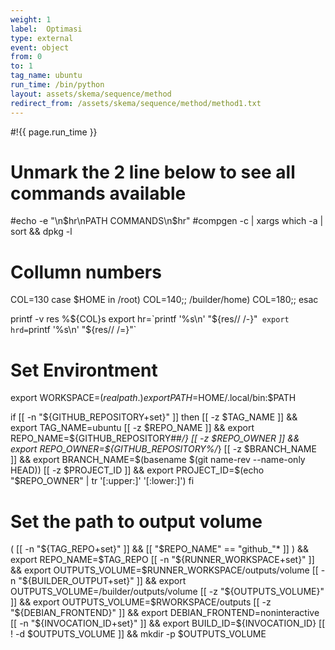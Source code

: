 ```yaml
---
weight: 1
label:  Optimasi
type: external
event: object
from: 0
to: 1
tag_name: ubuntu
run_time: /bin/python
layout: assets/skema/sequence/method
redirect_from: /assets/skema/sequence/method/method1.txt
---
```

#!{{ page.run_time }}

# Unmark the 2 line below to see all commands available
#echo -e "\n$hr\nPATH COMMANDS\n$hr"
#compgen -c | xargs which -a | sort && dpkg -l

# Collumn numbers
COL=130
case $HOME in
    /root) COL=140;;
    /builder/home) COL=180;;
esac

printf -v res %${COL}s
export hr=`printf '%s\n' "${res// /-}"`
export hrd=`printf '%s\n' "${res// /=}"`

# Set Environtment
export WORKSPACE=$(realpath .)
export PATH=$HOME/.local/bin:$PATH

if [[ -n "${GITHUB_REPOSITORY+set}" ]]
then 
    [[ -z $TAG_NAME ]] && export TAG_NAME=ubuntu
    [[ -z $REPO_NAME ]] && export REPO_NAME=${GITHUB_REPOSITORY##*/}
    [[ -z $REPO_OWNER ]] && export REPO_OWNER=${GITHUB_REPOSITORY%/*}
    [[ -z $BRANCH_NAME ]] && export BRANCH_NAME=$(basename $(git name-rev --name-only HEAD))
    [[ -z $PROJECT_ID ]] && export PROJECT_ID=$(echo "$REPO_OWNER" | tr '[:upper:]' '[:lower:]')
fi

# Set the path to output volume
( [[ -n "${TAG_REPO+set}" ]] && [[ "$REPO_NAME" == "github_"* ]] ) && export REPO_NAME=$TAG_REPO
[[ -n "${RUNNER_WORKSPACE+set}" ]] && export OUTPUTS_VOLUME=$RUNNER_WORKSPACE/outputs/volume
[[ -n "${BUILDER_OUTPUT+set}" ]] && export OUTPUTS_VOLUME=/builder/outputs/volume
[[ -z "${OUTPUTS_VOLUME}" ]] && export OUTPUTS_VOLUME=$RWORKSPACE/outputs
[[ -z "${DEBIAN_FRONTEND}" ]] && export DEBIAN_FRONTEND=noninteractive
[[ -n "${INVOCATION_ID+set}" ]] && export BUILD_ID=${INVOCATION_ID}
[[ ! -d $OUTPUTS_VOLUME ]] && mkdir -p $OUTPUTS_VOLUME
